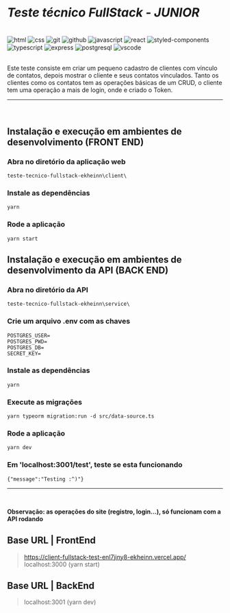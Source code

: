 # **_Teste técnico FullStack - JUNIOR_**

<div style="display: inline_block"><br/>
    <img align="center" alt="html" src="https://img.shields.io/badge/HTML5-E34F26?style=for-the-badge&logo=html5&logoColor=white"/>
    <img align="center" alt="css" src="https://img.shields.io/badge/CSS3-1572B6?style=for-the-badge&logo=css3&logoColor=white"/>
    <img align="center" alt="git" src="https://img.shields.io/badge/GIT-E44C30?style=for-the-badge&logo=git&logoColor=white"/>
    <img align="center" alt="github" src="https://img.shields.io/badge/GitHub-100000?style=for-the-badge&logo=github&logoColor=white"/>
    <img align="center" alt="javascript" src="https://img.shields.io/badge/JavaScript-323330?style=for-the-badge&logo=javascript&logoColor=F7DF1E"/>
    <img align="center" alt="react" src="https://img.shields.io/badge/React-20232A?style=for-the-badge&logo=react&logoColor=61DAFB"/>
    <img align="center" alt="styled-components" src="https://img.shields.io/badge/styled--components-DB7093?style=for-the-badge&logo=styled-components&logoColor=white"/>
    <img align="center" alt="typescript" src="https://img.shields.io/badge/TypeScript-007ACC?style=for-the-badge&logo=typescript&logoColor=white"/>   
    <img align="center" alt="express" src="https://img.shields.io/badge/Express.js-404D59?style=for-the-badge&logo=express"/>
    <img align="center" alt="postgresql" src="https://img.shields.io/badge/PostgreSQL-316192?style=for-the-badge&logo=postgresql&logoColor=white"/>
    <img align="center" alt="vscode" src="https://img.shields.io/badge/Visual_Studio_Code-0078D4?style=for-the-badge&logo=visual%20studio%20code&logoColor=white"/>
</div>

<br/>

Este teste consiste em criar um pequeno cadastro de clientes com vínculo de contatos, depois mostrar o cliente e seus contatos vinculados. Tanto os clientes como os contatos tem as operações básicas de um CRUD, o cliente tem uma operação a mais de login, onde e criado o Token.

---

<br/>

## Instalação e execução em ambientes de desenvolvimento **(FRONT END)**

### Abra no diretório da aplicação web

```
teste-tecnico-fullstack-ekheinn\client\
```

### Instale as dependências

```
yarn
```

### Rode a aplicação

```
yarn start
```

## Instalação e execução em ambientes de desenvolvimento da API **(BACK END)**

### Abra no diretório da API

```
teste-tecnico-fullstack-ekheinn\service\
```

### Crie um arquivo .env com as chaves

```
POSTGRES_USER=
POSTGRES_PWD=
POSTGRES_DB=
SECRET_KEY=
```

### Instale as dependências

```
yarn
```

### Execute as migrações

```
yarn typeorm migration:run -d src/data-source.ts
```

### Rode a aplicação

```
yarn dev
```

### Em 'localhost:3001/test', teste se esta funcionando

```
{"message":"Testing :^)"}
```

---

<br/>

**Observação: as operações do site (registro, login...), só funcionam com a API rodando**

## Base URL | **FrontEnd**

> https://client-fullstack-test-enl7jiny8-ekheinn.vercel.app/
> localhost:3000 (yarn start)

## Base URL | **BackEnd**

> localhost:3001 (yarn dev)
